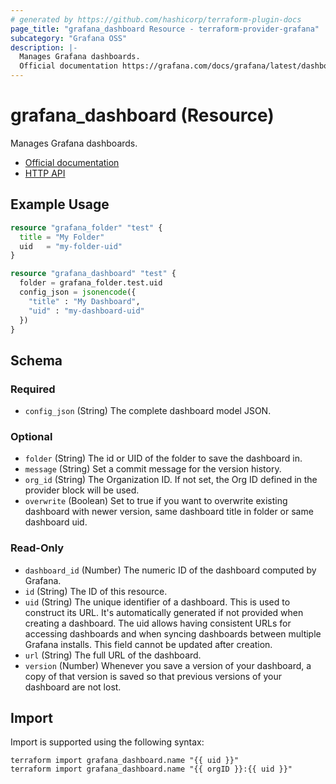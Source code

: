 ```yaml
---
# generated by https://github.com/hashicorp/terraform-plugin-docs
page_title: "grafana_dashboard Resource - terraform-provider-grafana"
subcategory: "Grafana OSS"
description: |-
  Manages Grafana dashboards.
  Official documentation https://grafana.com/docs/grafana/latest/dashboards/HTTP API https://grafana.com/docs/grafana/latest/developers/http_api/dashboard/
---
```


# grafana_dashboard (Resource)

Manages Grafana dashboards.

* [Official documentation](https://grafana.com/docs/grafana/latest/dashboards/)
* [HTTP API](https://grafana.com/docs/grafana/latest/developers/http_api/dashboard/)

## Example Usage

```terraform
resource "grafana_folder" "test" {
  title = "My Folder"
  uid   = "my-folder-uid"
}

resource "grafana_dashboard" "test" {
  folder = grafana_folder.test.uid
  config_json = jsonencode({
    "title" : "My Dashboard",
    "uid" : "my-dashboard-uid"
  })
}
```

<!-- schema generated by tfplugindocs -->
## Schema

### Required

- `config_json` (String) The complete dashboard model JSON.

### Optional

- `folder` (String) The id or UID of the folder to save the dashboard in.
- `message` (String) Set a commit message for the version history.
- `org_id` (String) The Organization ID. If not set, the Org ID defined in the provider block will be used.
- `overwrite` (Boolean) Set to true if you want to overwrite existing dashboard with newer version, same dashboard title in folder or same dashboard uid.

### Read-Only

- `dashboard_id` (Number) The numeric ID of the dashboard computed by Grafana.
- `id` (String) The ID of this resource.
- `uid` (String) The unique identifier of a dashboard. This is used to construct its URL. It's automatically generated if not provided when creating a dashboard. The uid allows having consistent URLs for accessing dashboards and when syncing dashboards between multiple Grafana installs. This field cannot be updated after creation.
- `url` (String) The full URL of the dashboard.
- `version` (Number) Whenever you save a version of your dashboard, a copy of that version is saved so that previous versions of your dashboard are not lost.

## Import

Import is supported using the following syntax:

```shell
terraform import grafana_dashboard.name "{{ uid }}"
terraform import grafana_dashboard.name "{{ orgID }}:{{ uid }}"
```
